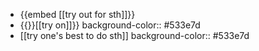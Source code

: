- {{embed [[try out for sth]]}}
- {{}}[[try on]]}}
  background-color:: #533e7d
- [[try one's best to do sth]]
  background-color:: #533e7d